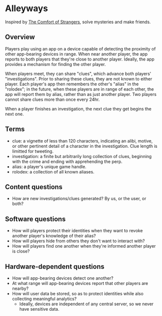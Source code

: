 # Alleyways

Inspired by [The Comfort of Strangers](http://comeoutandplay.org/2008_comfortofstrangers.php), solve mysteries and make friends.

## Overview

Players play using an app on a device capable of detecting the proximity of other app-bearing devices in range. When near another player, the app reports to both players that they're close to another player. Ideally, the app provides a mechanism for finding the other player. 

When players meet, they can share "clues", which advance both players' "investigations". Prior to sharing these clues, they are not known to either player. Each player's app then remembers the other's "alias" in the "rolodex"; in the future, when these players are in range of each other, the app will report them by alias, rather than as just another player. Two players cannot share clues more than once every 24hr.

When a player finishes an investigation, the next clue they get begins the next one.

## Terms

* clue: a vignette of less than 120 characters, indicating an alibi, motive, or other pertinent detail of a character in the investigation. Clue length is limitted for tweeting.
* investigation: a finite but arbitrarily long collection of clues, beginning with the crime and ending with apprehending the perp.
* alias: a player's unique game handle.
* rolodex: a collection of all known aliases.

## Content questions

* How are new investigations/clues generated? By us, or the user, or both?

## Software questions

* How will players protect their identities when they want to revoke another player's knowledge of their alias?
* How will players hide from others they don't want to interact with?
* How will players find one another when they're informed another player is close?

## Hardware-dependent questions

* How will app-bearing devices detect one another?
* At what range will app-bearing devices report that other players are nearby?
* How will user data be stored, so as to protect identities while also collecting meaningful analytics?
  - Ideally, devices are independent of any central server, so we never have sensitive data.